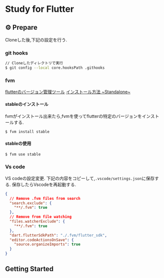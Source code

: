# Study for Flutter

## ⚙️ Prepare
Cloneした後,下記の設定を行う.

### git hooks
```bash
// Cloneしたディレクトリで実行
$ git config --local core.hooksPath .githooks
```
### fvm
[flutterのバージョン管理ツール](https://fvm.app/)
[インストール方法 ~Standalone~](https://fvm.app/docs/getting_started/installation#:~:text=FVM%20by%20running-,Install,-brew%20tap%20leoafarias)

#### stableのインストール
fvmがインストール出来たら,fvmを使ってflutterの特定のバージョンをインストールする.

```bash
$ fvm install stable
```

#### stableの使用
```bash
$ fvm use stable
```

### Vs code
VS codeの設定変更.
下記の内容をコピーして,`.vscode/settings.json`に保存する.
保存したらVscodeを再起動する.

```json
{
  // Remove .fvm files from search
  "search.exclude": {
    "**/.fvm": true
  },
  // Remove from file watching
  "files.watcherExclude": {
    "**/.fvm": true
  },
  "dart.flutterSdkPath": "./.fvm/flutter_sdk",
  "editor.codeActionsOnSave": {
    "source.organizeImports": true
  }
}
```

## Getting Started
